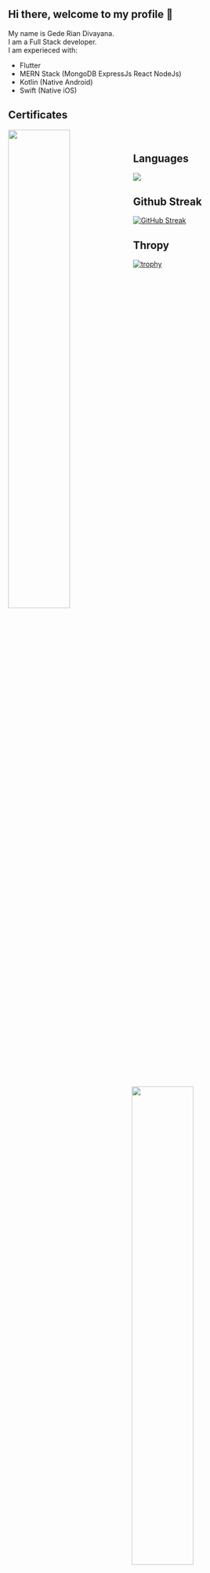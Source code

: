 ## Hi there, welcome to my profile 👋

<p>
My name is Gede Rian Divayana.<br>
I am a Full Stack developer.<br>
I am experieced with:

-   Flutter
-   MERN Stack (MongoDB ExpressJs React NodeJs)
-   Kotlin (Native Android)
-   Swift (Native iOS)
<p>
  
## Certificates
[<img align="left" width="50%" src="https://udemy-certificate.s3.amazonaws.com/image/UC-02e9d3e8-371f-4cc1-896d-c528b1984e37.jpg?v=1669436560000">](https://www.udemy.com/certificate/UC-02e9d3e8-371f-4cc1-896d-c528b1984e37/)
[<img align="right" width="50%" src="https://udemy-certificate.s3.amazonaws.com/image/UC-7a45ac40-83cb-4297-9f27-87b253b28922.jpg?v=1666670047000">](https://www.udemy.com/certificate/UC-7a45ac40-83cb-4297-9f27-87b253b28922/)
<br/>

## Languages
[<img src="https://github-readme-stats.vercel.app/api/top-langs/?username=Mathvediz&langs_count=8&layout=compact&theme=react&hide_border=true&bg_color=1F222E&title_color=F85D7F&icon_color=F8D866&hide=Jupyter%20Notebook">](https://metrics.lecoq.io/ouuan?template=classic)

## Github Streak
[![GitHub Streak](https://streak-stats.demolab.com/?user=Mathvediz)](https://git.io/streak-stats)


## Thropy
[![trophy](https://github-profile-trophy.vercel.app/?username=Mathvediz)](https://github.com/ryo-ma/github-profile-trophy)
